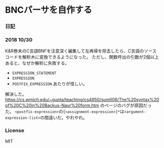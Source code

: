 # BNCパーサを自作する

### 日記

### 2018 10/30
K&R巻末のC言語BNFを注意深く編集して左再帰を除去したら、C言語のソースコードを解析木に変換できるようになった。
ただし、関数呼出の引数が2個以上あると、なぜか解析に失敗する。
* `EXPRESSION_STATEMENT`
* `EXPRESSION`
* `POSTFIX_EXPRESSION`
あたりが怪しい。

解決した。
https://cs.wmich.edu/~gupta/teaching/cs4850/sumII06/The%20syntax%20of%20C%20in%20Backus-Naur%20form.htm
のページのバグが原因だった。
`<postfix-expression>`の`{<assignment-expression>}*`は`<argument-expression-list>`の間違いだ。やれやれ。

### License

MIT

